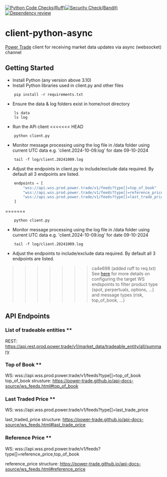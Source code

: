 [![Python Code Checks(Ruff)](https://github.com/laisee/client-python-async/actions/workflows/python-app.yml/badge.svg)](https://github.com/laisee/client-python-async/actions/workflows/python-app.yml)[![Security Check(Bandit)](https://github.com/laisee/client-python-async/actions/workflows/code-security.yml/badge.svg)](https://github.com/laisee/client-python-async/actions/workflows/code-security.yml)[![Dependency review](https://github.com/laisee/client-python-async/actions/workflows/dependency-review.yml/badge.svg)](https://github.com/laisee/client-python-async/actions/workflows/dependency-review.yml)
# client-python-async
[Power Trade](power.trade) client for receiving market data updates via async (websocket) channel

## Getting Started
 - Install Python (any version above 3.10)
 - Install Python libraries used in client.py and other files
```shell 
    pip install -r requirements.txt
```
- Ensure the data & log folders exist in home/root directory
```shell
    ls data
    ls log
```
- Run the APi client
<<<<<<< HEAD
```shell
    python client.py
```
- Monitor message processing using the log file in /data folder using current UTC data e.g. 'client.2024-10-09.log' for date 09-10-2024
```shell
    tail -f log/client.20241009.log
```
- Adjust the endpoints in client.py to include/exclude data required. By default all 3 endpoints are listed.
```python
    endpoints = [
        "wss://api.wss.prod.power.trade/v1/feeds?type[]=top_of_book"
        "wss://api.wss.prod.power.trade/v1/feeds?type[]=reference_price",
        "wss://api.wss.prod.power.trade/v1/feeds?type[]=last_trade_price"
    ]
```
=======
```
    python client.py
```
- Monitor message processing using the log file in /data folder using current UTC data e.g. 'client.2024-10-09.log' for date 09-10-2024
```
    tail -f log/client.20241009.log
```
- Adjust the endpoints to include/exclude data required. By default all 3 endpoints are listed.
>>>>>>> ca4e698 (added ruff to req.txt)
See [here](https://power-trade.github.io/api-docs-source/ws_feeds.html#Market_Feeds_Connection_Parameters) for more details on configuring the target WS endspoints to filter product type (spot, perpertuals, options, ...) and message types (risk, top_of_book, ...)

## API Endpoints

### List of tradeable entities **
REST: https://api.rest.prod.power.trade/v1/market_data/tradeable_entity/all/summary

### Top of Book **
WS: wss://api.wss.prod.power.trade/v1/feeds?type[]=top_of_book
top_of_book strusture:
https://power-trade.github.io/api-docs-source/ws_feeds.html#top_of_book

### Last Traded Price **
WS: wss://api.wss.prod.power.trade/v1/feeds?type[]=last_trade_price

last_traded_price structure:
https://power-trade.github.io/api-docs-source/ws_feeds.html#last_trade_price

### Reference Price **
WS: wss://api.wss.prod.power.trade/v1/feeds?type[]=reference_price,top_of_book

reference_price structure:
https://power-trade.github.io/api-docs-source/ws_feeds.html#reference_price
